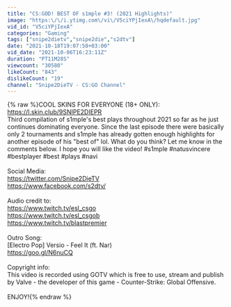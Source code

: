 ```yaml
---
title: "CS:GOD! BEST OF s1mple #3! (2021 Highlights)"
image: "https:\/\/i.ytimg.com\/vi\/V5ciYPjIexA\/hqdefault.jpg"
vid_id: "V5ciYPjIexA"
categories: "Gaming"
tags: ["snipe2dietv","snipe2die","s2dtv"]
date: "2021-10-18T19:07:58+03:00"
vid_date: "2021-10-06T16:23:11Z"
duration: "PT11M28S"
viewcount: "30580"
likeCount: "843"
dislikeCount: "19"
channel: "Snipe2DieTV - CS:GO Channel"
---
```

{% raw %}COOL SKINS FOR EVERYONE (18+ ONLY): <a rel="nofollow" target="blank" href="https://l.skin.club/9SNIPE2DIEPR">https://l.skin.club/9SNIPE2DIEPR</a><br />Third compilation of s1mple's best plays throughout 2021 so far as he just continues dominating everyone. Since the last episode there were basically only 2 tournaments and s1mple has already gotten enough highlights for another episode of his &quot;best of&quot; lol. What do you think? Let me know in the comments below. I hope you will like the video! #s1mple​ #natusvincere​ #bestplayer​ #best​ #plays​ #navi<br /><br />Social Media:<br /><a rel="nofollow" target="blank" href="https://twitter.com/Snipe2DieTV​">https://twitter.com/Snipe2DieTV​</a><br /><a rel="nofollow" target="blank" href="https://www.facebook.com/s2dtv/​">https://www.facebook.com/s2dtv/​</a><br /><br />Audio credit to:<br /><a rel="nofollow" target="blank" href="https://www.twitch.tv/esl_csgo​">https://www.twitch.tv/esl_csgo​</a><br /><a rel="nofollow" target="blank" href="https://www.twitch.tv/esl_csgo​b">https://www.twitch.tv/esl_csgo​b</a><br /><a rel="nofollow" target="blank" href="https://www.twitch.tv/blastpremier​">https://www.twitch.tv/blastpremier​</a><br /><br />Outro Song:<br />[Electro Pop] Versio - Feel It (ft. Nar)<br /><a rel="nofollow" target="blank" href="https://goo.gl/N6nuCQ">https://goo.gl/N6nuCQ</a><br /><br />Copyright info:<br />This video is recorded using GOTV which is free to use, stream and publish by Valve - the developer of this game - Counter-Strike: Global Offensive.<br /><br />ENJOY!{% endraw %}
